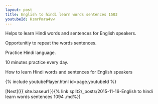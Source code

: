 ```yaml
---
layout: post
title: English to hindi learn words sentences 1503 
youtubeId: HzmrPmra4vw
---
```

 
 
Helps to learn Hindi words and sentences for English speakers.

Opportunitiy to repeat the words sentences. 

Practice Hindi language. 
 
10 minutes practice every day. 
 
How to learn Hindi words and sentences for English speakers 
 
{% include youtubePlayer.html id=page.youtubeId %}
 
 
[Next]({{ site.baseurl }}{% link  split2/_posts/2015-11-16-English to hindi learn words sentences 1094 .md%})
 
